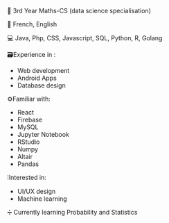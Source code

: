 
📓 3rd Year Maths-CS (data science specialisation)

🎤 French, English 

💻 Java, Php, CSS, Javascript, SQL, Python, R, Golang

🗃️Experience in :

  - Web development 
  - Android Apps
  - Database design

⚙️Familiar with:
  - React
  - Firebase
  - MySQL
  - Jupyter Notebook 
  - RStudio
  - Numpy
  - Altair
  - Pandas

❕Interested in:

  - UI/UX design
  - Machine learning 

➗ Currently learning Probability and Statistics


